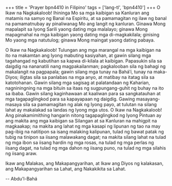 +++
title = 'Prayer bpn4410 in Filipino'
tags = ['lang-tl', 'bpn4410']
+++
O Ikaw na Nagkakaloob! Ihininga Mo sa mga kaibigan sa Kanluran ang matamis na samyo ng Banal na Espiritu, at sa pamamagitan ng ilaw ng banal na pamamatnubay ay pinaliwanag Mo ang langit ng kanluran. Ginawa Mong mapalapit sa Iyong Sarili yaong dating mga malalayo; ginawa Mong mapagmahal na mga kaibigan yaong dating mga di-magkakilala; ginising Mo yaong mga natutulog; ginawa Mong maingat yaong dating pabaya.

O Ikaw na Nagkakaloob! Tulungan ang mga marangal na mga kaibigan na ito na makamtan ang Iyong mabuting kasiyahan, at gawin silang mga tagahangad ng kabutihan sa kapwa di-kilala at kaibigan. Papasukin sila sa daigdig na nananatili nang magpakailanman; pagkalooban sila ng bahagi ng makalangit na pagpapala; gawin silang mga tunay na Bahá’í, tunay na maka-Diyos; iligtas sila sa panlabas na mga anyo, at matibay na itatag sila sa katotohanan. Gawin silang mga sagisag at palatandaan ng Kaharian, nagniningning na mga bituin sa itaas ng sugpungang-guhit ng buhay na ito sa ibaba. Gawin silang kaginhawaan at kaaliwan para sa sangkatauhan at mga tagapaglingkod para sa kapayapaan ng daigdig. Gawing masayang-masaya sila sa pamamagitan ng alak ng Iyong payo, at tulutan na silang lahat ay makalakad sa landas ng Iyong mga utos. O Ikaw na Nagkakaloob! Ang pinakamimithing hangarin nitong tagapaglingkod ng Iyong Pintuan ay ang makita ang mga kaibigan sa Silangan at sa Kanluran na mahigpit na magkaakap; na makita ang lahat ng mga kasapi ng lipunan ng tao na may pag-ibig na natitipon sa isang malaking kalipunan, tulad ng bawat patak ng tubig na tinipon sa iisang malawakang dagat; na makita silang lahat na tulad ng mga ibon sa iisang hardin ng mga rosas, na tulad ng mga perlas ng iisang dagat, na tulad ng mga dahon ng iisang puno, na tulad ng mga silahis ng iisang araw.

Ikaw ang Malakas, ang Makapangyarihan, at Ikaw ang Diyos ng kalakasan, ang Makapangyarihan sa Lahat, ang Nakakikita sa Lahat.

-- Abdu'l-Bahá
